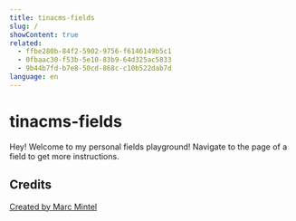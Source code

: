 ```yaml
---
title: tinacms-fields
slug: /
showContent: true
related:
  - ffbe280b-84f2-5902-9756-f6146149b5c1
  - 0fbaac30-f53b-5e10-83b9-64d325ac5833
  - 9b44b7fd-b7e8-50cd-868c-c10b522dab7d
language: en
---
```

# tinacms-fields

Hey! Welcome to my personal fields playground!
Navigate to the page of a field to get more instructions.

## Credits

<a href='https://mintel.me/'>Created by Marc Mintel</a>